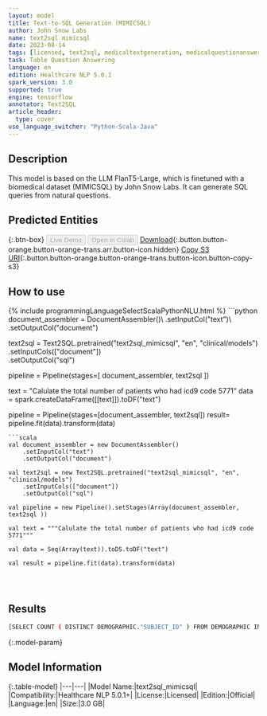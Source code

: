 ```yaml
---
layout: model
title: Text-to-SQL Generation (MIMICSQL)
author: John Snow Labs
name: text2sql_mimicsql
date: 2023-08-14
tags: [licensed, text2sql, medicaltextgeneration, medicalquestionanswering, flant5_large, clinical, en, tensorflow]
task: Table Question Answering
language: en
edition: Healthcare NLP 5.0.1
spark_version: 3.0
supported: true
engine: tensorflow
annotator: Text2SQL
article_header:
  type: cover
use_language_switcher: "Python-Scala-Java"
---
```


## Description

This model is based on the LLM FlanT5-Large, which is finetuned with a biomedical dataset (MIMICSQL) by John Snow Labs.  It can generate SQL queries from natural questions.

## Predicted Entities



{:.btn-box}
<button class="button button-orange" disabled>Live Demo</button>
<button class="button button-orange" disabled>Open in Colab</button>
[Download](https://s3.amazonaws.com/auxdata.johnsnowlabs.com/clinical/models/text2sql_mimicsql_en_5.0.1_3.0_1692034266037.zip){:.button.button-orange.button-orange-trans.arr.button-icon.hidden}
[Copy S3 URI](s3://auxdata.johnsnowlabs.com/clinical/models/text2sql_mimicsql_en_5.0.1_3.0_1692034266037.zip){:.button.button-orange.button-orange-trans.button-icon.button-copy-s3}

## How to use



<div class="tabs-box" markdown="1">
{% include programmingLanguageSelectScalaPythonNLU.html %}
```python
document_assembler = DocumentAssembler()\
    .setInputCol("text")\
    .setOutputCol("document")

text2sql = Text2SQL.pretrained("text2sql_mimicsql", "en", "clinical/models")\
    .setInputCols(["document"])\
    .setOutputCol("sql")

pipeline = Pipeline(stages=[
    document_assembler,
    text2sql 
])

text = "Calulate the total number of patients who had icd9 code 5771"
data = spark.createDataFrame([[text]]).toDF("text")

pipeline = Pipeline(stages=[document_assembler, text2sql])
result= pipeline.fit(data).transform(data)




```
```scala
val document_assembler = new DocumentAssembler()
    .setInputCol("text")
    .setOutputCol("document")

val text2sql = new Text2SQL.pretrained("text2sql_mimicsql", "en", "clinical/models")
    .setInputCols(["document"])
    .setOutputCol("sql")

val pipeline = new Pipeline().setStages(Array(document_assembler, text2sql ))

val text = """Calulate the total number of patients who had icd9 code 5771"""

val data = Seq(Array(text)).toDS.toDF("text")

val result = pipeline.fit(data).transform(data)




```
</div>

## Results

```bash
[SELECT COUNT ( DISTINCT DEMOGRAPHIC."SUBJECT_ID" ) FROM DEMOGRAPHIC INNER JOIN PROCEDURES on DEMOGRAPHIC.HADM_ID = PROCEDURES.HADM_ID WHERE PROCEDURES."ICD9_CODE" = "5771"]|

```

{:.model-param}
## Model Information

{:.table-model}
|---|---|
|Model Name:|text2sql_mimicsql|
|Compatibility:|Healthcare NLP 5.0.1+|
|License:|Licensed|
|Edition:|Official|
|Language:|en|
|Size:|3.0 GB|
